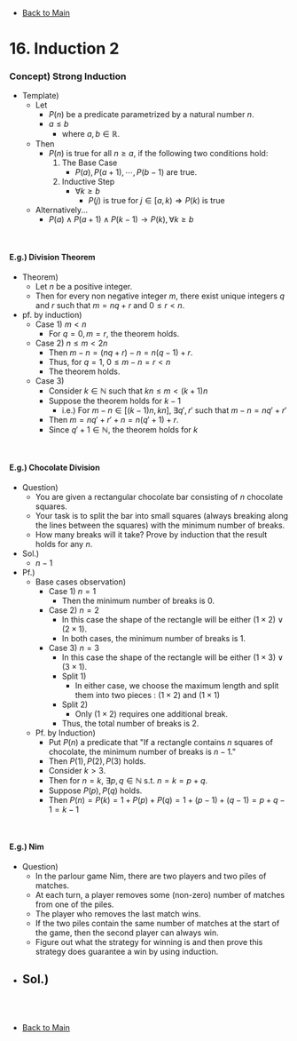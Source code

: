 - [Back to Main](../main.md)

# 16. Induction 2
### Concept) Strong Induction
- Template)
  - Let
    - $`P(n)`$ be a predicate parametrized by a natural number $`n`$.
    - $`a\le b`$
      - where $`a,b\in \mathbb{R}`$.
  - Then
    - $`P(n)`$ is true for all $`n\ge a`$, if the following two conditions hold:
      1. The Base Case
         - $`P(a), P(a+1), \cdots, P(b-1)`$ are true.
      2. Inductive Step
         - $`\forall k \ge b`$
           - $`P(j) \textrm{ is true for } j \in [a,k) \Rightarrow P(k) \textrm{ is true }`$
  - Alternatively...
    - $`P(a) \wedge P(a+1) \wedge P(k-1) \rightarrow P(k), \forall k\ge b`$

<br>

#### E.g.) Division Theorem
- Theorem)
  - Let $`n`$ be a positive integer.
  - Then for every non negative integer $`m`$, there exist unique integers $`q`$ and $`r`$ such that $`m = nq+r`$ and $`0\le r \lt n`$.
- pf. by induction)
  - Case 1) $`m \lt n`$
    - For $`q = 0, m=r`$, the theorem holds.
  - Case 2) $`n \le m \lt 2n`$
    - Then $`m-n = (nq+r)-n = n(q-1)+r`$.
    - Thus, for $`q=1`$, $`0\le m-n = r \lt n`$
    - The theorem holds.
  - Case 3)
    - Consider $`k \in \mathbb{N}`$ such that $`kn \le m \lt (k+1)n`$
    - Suppose the theorem holds for $`k-1`$
      - i.e.) For $`m -n \in [(k-1)n, kn], \;\exists q',r' \textrm{ such that } m-n = nq' + r'`$
    - Then $`m = nq'+r' + n = n(q'+1)+r`$.
    - Since $`q'+1 \in \mathbb{N}`$, the theorem holds for $`k`$

<br>

#### E.g.) Chocolate Division
- Question)
  - You are given a rectangular chocolate bar consisting of $`n`$ chocolate squares. 
  - Your task is to split the bar into small squares (always breaking along the lines between the squares) with the minimum number of breaks. 
  - How many breaks will it take? Prove by induction that the result holds for any $`n`$.
- Sol.)
  - $`n-1`$
- Pf.)
  - Base cases observation)
    - Case 1) $`n=1`$
      - Then the minimum number of breaks is 0.
    - Case 2) $`n=2`$
      - In this case the shape of the rectangle will be either $`(1\times2) \vee (2\times1)`$.
      - In both cases, the minimum number of breaks is 1.
    - Case 3) $`n=3`$
      - In this case the shape of the rectangle will be either $`(1\times3) \vee (3\times1)`$.
      - Split 1)
        - In either case, we choose the maximum length and split them into two pieces : $`(1\times2)`$ and $`(1\times1)`$
      - Split 2)
        - Only $`(1\times2)`$ requires one additional break.
      - Thus, the total number of breaks is 2.
  - Pf. by Induction)
    - Put $`P(n)`$ a predicate that "If a rectangle contains $`n`$ squares of chocolate, the minimum number of breaks is $`n-1`$."
    - Then $`P(1), P(2), P(3)`$ holds.
    - Consider $`k>3`$.
    - Then for $`n = k`$, $`\exists p,q\in\mathbb{N} \textrm{ s.t. } n=k=p+q`$.
    - Suppose $`P(p), P(q)`$ holds.
    - Then $`P(n) = P(k) = 1+P(p)+P(q) = 1+(p-1)+(q-1) = p+q-1 = k-1`$

<br>

#### E.g.) Nim
- Question)
  - In the parlour game Nim, there are two players and two piles of matches. 
  - At each turn, a player removes some (non-zero) number of matches from one of the piles. 
  - The player who removes the last match wins. 
  - If the two piles contain the same number of matches at the start of the game, then the second player can always win. 
  - Figure out what the strategy for winning is and then prove this strategy does guarantee a win by using induction.
- Sol.)
  - 


<br><br>

- [Back to Main](../main.md)